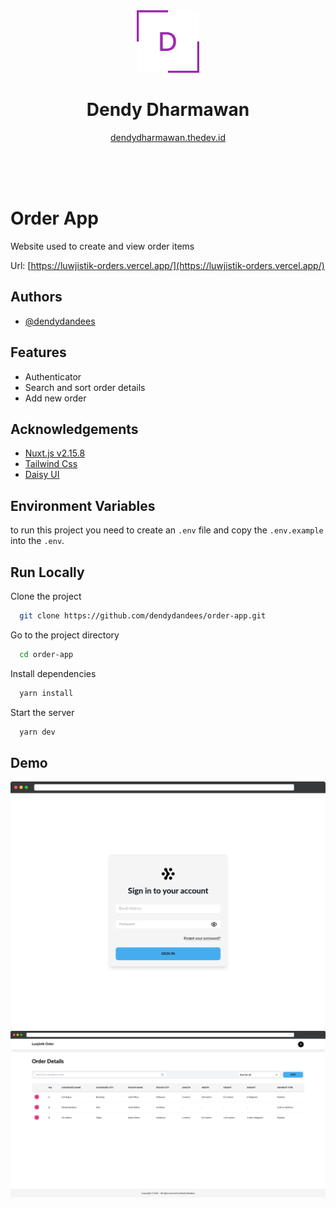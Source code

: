 <div align="center">
  <img alt="Logo" src="./read-me-images/dendy logo.png" width="100" />
</div>
<h1 align="center">
  Dendy Dharmawan
</h1>
<p align="center">
  <a href="https://dendydharmawan.thedev.id/" target="_blank">dendydharmawan.thedev.id</a>
</p>

</br>
</br>
</br>

# Order App

Website used to create and view order items

Url: [https://luwjistik-orders.vercel.app/](https://luwjistik-orders.vercel.app/)

## Authors

- [@dendydandees](https://github.com/dendydandees)

## Features

- Authenticator
- Search and sort order details
- Add new order

## Acknowledgements

- [Nuxt.js v2.15.8](https://nuxtjs.org/)
- [Tailwind Css](https://tailwindui.com/)
- [Daisy UI](https://daisyui.com/)

## Environment Variables

to run this project you need to create an `.env` file and copy the `.env.example` into the `.env`.

## Run Locally

Clone the project

```bash
  git clone https://github.com/dendydandees/order-app.git
```

Go to the project directory

```bash
  cd order-app
```

Install dependencies

```bash
  yarn install
```

Start the server

```bash
  yarn dev
```

## Demo

<div align="center">
<img alt="Order App Login" src="./read-me-images/screely-1641107379675.png"/>
</div>

<div align="center">
<img alt="Order App Dashboard" src="./read-me-images/screely-1641107322515.png" />
</div>
